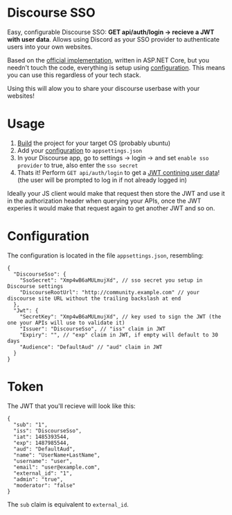 # Discourse SSO
Easy, configurable Discourse SSO: **GET api/auth/login -> recieve a JWT with user data**. Allows using Discord as your SSO provider to authenticate users into your own websites.

Based on the [official implementation](https://meta.discourse.org/t/using-discourse-as-a-sso-provider/32974), written in ASP.NET Core, but you needn't touch the code, everything is setup using [configuration](#configuration). This means you can use this regardless of your tech stack.

Using this will alow you to share your discourse userbase with your websites!

# Usage
1. [Build](https://docs.microsoft.com/en-us/dotnet/articles/core/deploying/) the project for your target OS (probably ubuntu)
2. Add your [configuration](#configuration) to `appsettings.json`
3. In your Discourse app, go to settings -> login -> and set `enable sso provider` to true, also enter the `sso secret`
4. Thats it! Perform `GET api/auth/login` to get a [JWT contining user data](#token)! (the user will be prompted to log in if not already logged in)

Ideally your JS client would make that request then store the JWT and use it in the authorization header when querying your APIs, once the JWT experies it would make that request again to get another JWT and so on.

# Configuration
The configuration is located in the file `appsettings.json`, resembling:
```
{
  "DiscourseSso": {
    "SsoSecret": "Xmp4wB6aMULmujXd", // sso secret you setup in Discourse settings
    "DiscourseRootUrl": "http://community.example.com" // your discourse site URL without the trailing backslash at end
  },
  "Jwt": {
    "SecretKey": "Xmp4wB6aMULmujXd", // key used to sign the JWT (the one your APIs will use to validate it)
    "Issuer": "DiscourseSso", // "iss" claim in JWT
    "Expiry": "", // "exp" claim in JWT, if empty will default to 30 days
    "Audience": "DefaultAud" // "aud" claim in JWT
  }
}
```

# Token
The JWT that you'll recieve will look like this:
```
{
  "sub": "1",
  "iss": "DiscourseSso",
  "iat": 1485393544,
  "exp": 1487985544,
  "aud": "DefaultAud",
  "name": "UserName+LastName",
  "username": "user",
  "email": "user@example.com",
  "external_id": "1",
  "admin": "true",
  "moderator": "false"
}
```
The `sub` claim is equivalent to `external_id`.
